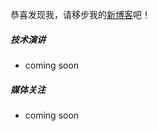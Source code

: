 恭喜发现我，请移步我的[新博客](https://ajohn.top/)吧！

<!-- Hey，我是黄玄（a.k.a. Hux, _@huxpro_），一个略懂计算机科学与艺术的斜杆不动青年，自诩是一个[广院](https://baike.baidu.com/item/%E4%B8%AD%E5%9B%BD%E4%BC%A0%E5%AA%92%E5%A4%A7%E5%AD%A6)数字媒体艺术系与 RIT 计算机科学系（师从 [Prof. Matthew Fluet](https://www.cs.rit.edu/~mtf/) 专攻编程语言）杂交出来的[黑客与画家](https://book.douban.com/subject/6021440/)。

现为 <del>Facebook</del> Meta 签约软件工程师，就职于开源技术<del>网红</del>团队 [React](https://beta.reactjs.org/community/meet-the-team#react-core)，曾参与 [Hermes JavaScript 引擎](https://hermesengine.dev/)，[ReasonML](https://reasonml.github.io/) (现 [ReScript](https://rescript-lang.org/))，以及 [Reality Labs](https://tech.fb.com/ar-vr/) 某保密项目等。在国内期间，曾被招募为阿里巴巴 · [阿里旅行（飞猪）](http://alitrip.com)· 前端工程师、微影时代 · 微票儿 · 前端基础设施工程团队负责人、[饿了么](https://ele.me/) · 大前端团队 · [PWA 顾问](https://medium.com/elemefe/upgrading-ele-me-to-progressive-web-app-2a446832e509) 等。


目前的物理活动范围主要在美帝纽约与硅谷，也想当个数字游<del>民</del>侠。虚拟分身日常出没于[微博](https://weibo.com/huxpro)、[知乎](https://www.zhihu.com/people/huxpro/pins/posts)、[B站](https://space.bilibili.com/43271611)、[Instagram](https://www.instagram.com/huxpro/)、[推特](https://twitter.com/Huxpro/)、[Github](https://github.com/huxpro) 等。 -->


##### 技术演讲
- coming soon

<!-- - [React 国情咨文 2022][13] · 第七届中国开源年会 · 2023
- [React Labs: What We've Been Working On – June 2022][12] · React Blog
- [React Without Memo][11] · [React Conf 2021](https://conf.reactjs.org/)
- [Toward Hermes being the Default][11] · React Native Blog · 2021
- React Native 0.64 with Hermes for iOS · [The RN Show Podcast Ep #5](https://www.callstack.com/podcast-react-native-show) · 2021
- [Upgrading to Progressive Web Apps][9] · [Youtube](https://www.youtube.com/watch?v=RWzMF-1fjJ8&t=1s) · [JSConf CN 上海 2017](http://2017.jsconf.cn/)
- Building Progressive Web Apps · [CSDI 广州 2017](http://www.csdisummit.com/)
- The State of Progressive Web App · GDG IO Redux 北京 2017
- 炒冷饭 · PWA 到底是个什么玩意？· Baidu HQ 北京 2017
- [Service Worker 101][5] · GDG DevFest 北京 2016
- [Progressive Web App，复兴序章][4] · [QCon 上海 2016](http://2016.qconshanghai.com/presentation/3111)
- Progressive Web App 之我见 · GDG IO Redux 北京 2016
- [CSS Still Sucks 2015][2] · 2015
- [JavaScript 模块化七日谈][1] · 2015 -->


##### 媒体关注
- coming soon

<!-- - [Hux 黄玄：从全局视角看 React 生态][14] · 直播 · 图灵 8 点半 · 2023
- [2022 中国开源先锋 33 人][18] · SegmentFault · 2023
- [React 黄玄：不懂艺术的 B-Boy 不是 Swag 的程序员][16] · Gitee 封面人物 · 2022
- [在硅谷当程序员是怎样的体验？][17] · 知乎[《我所向往的职业啊》](https://movie.douban.com/subject/36015036/) · 2022 -->

<!--
- [掘金 AMA：我是前端娱乐圈的老人 & Facebook 实习生 -- 黄玄][19] · 2018
-->


[1]: //huangxuan.me/2015/07/09/js-module-7day/
[2]: //huangxuan.me/2015/12/28/css-sucks-2015/
[3]: //huangxuan.me/2016/06/05/pwa-in-my-pov/
[4]: //huangxuan.me/2016/10/20/pwa-qcon2016/
[5]: //huangxuan.me/2016/11/20/sw-101-gdgdf/
[6]: https://yanshuo.io/assets/player/?deck=58ac8598b123db0067292f92 "PWA Rehashing"
[7]: https://yanshuo.io/assets/player/?deck=593ad6fbfe88c2006a0a0d6d "The State of PWA"
[8]: https://yanshuo.io/assets/player/?deck=594d673d570c357d0698a950 "Building PWA"
[9]: //huangxuan.me/jsconfcn2017/
[10]: https://reactnative.dev/blog/2021/10/26/toward-hermes-being-the-default
[11]: https://youtu.be/lGEMwh32soc
[12]: https://reactjs.org/blog/2022/06/15/react-labs-what-we-have-been-working-on-june-2022.html
[13]: https://www.bilibili.com/video/BV1LY411Q7hC/?spm_id_from=333.999.0.0
[14]: https://appycyfaqcq1951.pc.xiaoe-tech.com/p/t_pc/course_pc_detail/video/v_64477dbfe4b0cf39e6c11d2a
[15]: https://segmentfault.com/a/1190000043208486
[16]: https://gitee.com/gitee-stars/30
[17]: https://www.zhihu.com/zvideo/1542577108190068737?page=ogv
[18]: https://segmentfault.com/a/1190000043208486
[19]: https://juejin.cn/post/6844903750155419655
